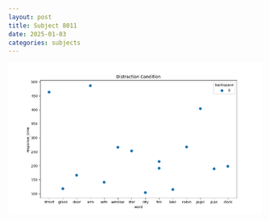 ```yaml
---
layout: post
title: Subject 8011
date: 2025-01-03
categories: subjects
---
```


![](data/8011/run-23/8011_rt_acc_fuzzy_delay.png)
